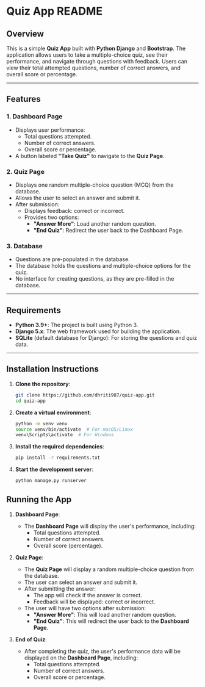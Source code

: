 # Quiz App README

## Overview

This is a simple **Quiz App** built with **Python Django** and **Bootstrap**. The application allows users to take a multiple-choice quiz, see their performance, and navigate through questions with feedback. Users can view their total attempted questions, number of correct answers, and overall score or percentage.

---

## Features

### 1. **Dashboard Page**
   - Displays user performance:
     - Total questions attempted.
     - Number of correct answers.
     - Overall score or percentage.
   - A button labeled **"Take Quiz"** to navigate to the **Quiz Page**.

### 2. **Quiz Page**
   - Displays one random multiple-choice question (MCQ) from the database.
   - Allows the user to select an answer and submit it.
   - After submission:
     - Displays feedback: correct or incorrect.
     - Provides two options:
       - **"Answer More"**: Load another random question.
       - **"End Quiz"**: Redirect the user back to the Dashboard Page.

### 3. **Database**
   - Questions are pre-populated in the database.
   - The database holds the questions and multiple-choice options for the quiz.
   - No interface for creating questions, as they are pre-filled in the database.

---

## Requirements

- **Python 3.9+**: The project is built using Python 3.
- **Django 5.x**: The web framework used for building the application.
- **SQLite** (default database for Django): For storing the questions and quiz data.

---

## Installation Instructions

1. **Clone the repository**:

   ```bash
   git clone https://github.com/dhriti987/quiz-app.git
   cd quiz-app
2. **Create a virtual environment**:

   ```bash
   python -m venv venv
   source venv/bin/activate  # For macOS/Linux
   venv\Scripts\activate  # For Windows
3. **Install the required dependencies**:

   ```bash
   pip install -r requirements.txt
1. **Start the development server**:

   ```bash
   python manage.py runserver
## Running the App

1. **Dashboard Page**:
   - The **Dashboard Page** will display the user's performance, including:
     - Total questions attempted.
     - Number of correct answers.
     - Overall score (percentage).

2. **Quiz Page**:
   - The **Quiz Page** will display a random multiple-choice question from the database.
   - The user can select an answer and submit it.
   - After submitting the answer:
     - The app will check if the answer is correct.
     - Feedback will be displayed: correct or incorrect.
   - The user will have two options after submission:
     - **"Answer More"**: This will load another random question.
     - **"End Quiz"**: This will redirect the user back to the **Dashboard Page**.

3. **End of Quiz**:
   - After completing the quiz, the user's performance data will be displayed on the **Dashboard Page**, including:
     - Total questions attempted.
     - Number of correct answers.
     - Overall score or percentage.
